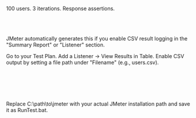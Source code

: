 100 users.
3 iterations.
Response assertions.
<br/>
<br/>
<br/>
<br/>


JMeter automatically generates this if you enable CSV result logging in the "Summary Report" or "Listener" section.

Go to your Test Plan.
Add a Listener → View Results in Table.
Enable CSV output by setting a file path under "Filename" (e.g., users.csv).

<br/>
<br/>
<br/>
<br/>


Replace C:\path\to\jmeter with your actual JMeter installation path and save it as RunTest.bat.